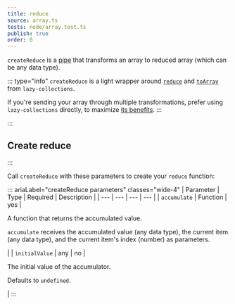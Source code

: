 ```yaml
---
title: reduce
source: array.ts
tests: node/array.test.ts
publish: true
order: 0
---
```


`createReduce` is a [pipe](/docs/logic/pipes-overview) that transforms an array to reduced array (which can be any data type).

::: type="info"
`createReduce` is a light wrapper around [`reduce`](https://github.com/RobinMalfait/lazy-collections#reduce) and [`toArray`](https://github.com/RobinMalfait/lazy-collections#toarray) from `lazy-collections`.

If you're sending your array through multiple transformations, prefer using `lazy-collections` directly, to maximize [its benefits](https://alexvipond.dev/blog/im-obsessed-with-lazy-collections).
:::


:::
## Create reduce
:::

Call `createReduce` with these parameters to create your `reduce` function:

::: ariaLabel="createReduce parameters" classes="wide-4"
| Parameter | Type | Required | Description |
| --- | --- | --- | --- |
| `accumulate` | Function | yes | <p>A function that returns the accumulated value.</p><p>`accumulate` receives the accumulated value (any data type), the current item (any data type), and the current item's index (number) as parameters.</p> |
| `initialValue` | any | no | <p>The initial value of the accumulator.</p><p>Defaults to `undefined`.</p> |
:::

